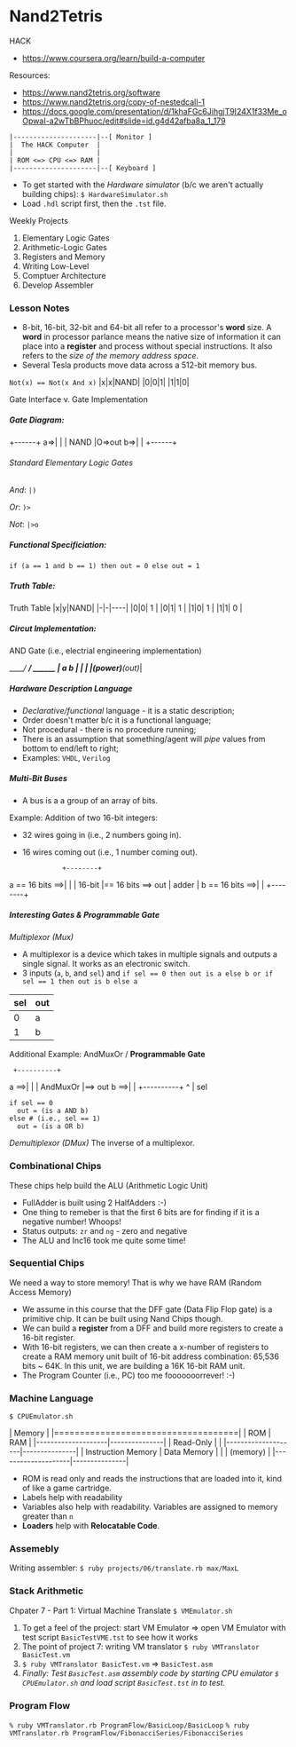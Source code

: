# Nand2Tetris

HACK
* https://www.coursera.org/learn/build-a-computer

Resources:
* https://www.nand2tetris.org/software
* https://www.nand2tetris.org/copy-of-nestedcall-1
* https://docs.google.com/presentation/d/1khaFGc6JihgjT9I24X1f33Me_oOpwaI-a2wTbBPhuoc/edit#slide=id.g4d42afba8a_1_179

```
|---------------------|--[ Monitor ]
|  The HACK Computer  |
|                     |
| ROM <=> CPU <=> RAM |
|---------------------|--[ Keyboard ]
```

* To get started with the *Hardware simulator* (b/c we aren't actually building chips): `$ HardwareSimulator.sh`
* Load `.hdl` script first, then the `.tst` file.

Weekly Projects
1. Elementary Logic Gates
1. Arithmetic-Logic Gates
1. Registers and Memory
1. Writing Low-Level
1. Comptuer Architecture
1. Develop Assembler

### Lesson Notes

* 8-bit, 16-bit, 32-bit and 64-bit all refer to a processor's **word** size. A **word** in processor parlance means the native size of information it can place into a **register** and process without special instructions. It also refers to the _size of the memory address space_.
* Several Tesla products move data across a 512-bit memory bus.

`Not(x) == Not(x And x)`
|x|x|NAND|
|0|0|1|
|1|1|0|

Gate Interface v. Gate Implementation

##### Gate Diagram:

   +------+
a=>|      |
   | NAND |O=>out
b=>|      |
   +------+

###### Standard Elementary Logic Gates
*And*:
`|)`

*Or*:
`)>`

*Not*:
`|>o`

##### Functional Specificiation:

`if (a == 1 and b == 1) then out = 0 else out = 1`

##### Truth Table:

Truth Table
|x|y|NAND|
|-|-|----|
|0|0| 1  |
|0|1| 1  |
|1|0| 1  |
|1|1| 0  |

##### Circut Implementation:

AND Gate (i.e., electrial engineering implementation)

______/ ____/ ______
|      a     b     |
|                  |
|_(power)____(out)_|

##### Hardware Description Language
* *Declarative/functional* language - it is a static description;
* Order doesn't matter b/c it is a functional language;
* Not procedural - there is no procedure running;
* There is an assumption that something/agent will *pipe* values from bottom to end/left to right;
* Examples: `VHDL`, `Verilog`

##### Multi-Bit Buses

* A bus is a a group of an array of bits.

Example: Addition of two 16-bit integers:
* 32 wires going in (i.e., 2 numbers going in).
* 16 wires coming out (i.e., 1 number coming out).

                +--------+
a == 16 bits ==>|        |
                | 16-bit |== 16 bits ==> out
                | adder  |
b == 16 bits ==>|        |
                +--------+
##### Interesting Gates & Programmable Gate

*Multiplexor (Mux)*
- A multiplexor is a device which takes in multiple signals and outputs a single signal. It works as an electronic switch.
- 3 inputs (`a`, `b`, and `sel`) and `if sel == 0 then out is a else b or if sel == 1 then out is b else a`

|sel|out|
|---|---|
| 0 | a |
| 1 | b |


Additional Example: AndMuxOr / **Programmable Gate**


     +----------+
a ==>|          |
     | AndMuxOr |==> out
b ==>|          |
     +----------+
          ^
          |
         sel

```
if sel == 0
  out = (is a AND b)
else # (i.e., sel == 1)
  out = (is a OR b)
```

*Demultiplexor (DMux)* The inverse of a multiplexor.

### Combinational Chips

These chips help build the ALU (Arithmetic Logic Unit)
* FullAdder is built using 2 HalfAdders :-)
* One thing to remeber is that the first 6 bits are for finding if it is a negative number! Whoops!
* Status outputs: `zr` and `ng` - zero and negative
* The ALU  and Inc16 took me quite some time!

### Sequential Chips

We need a way to store memory!  That is why we have RAM (Random Access Memory)
* We assume in this course that the DFF gate (Data Flip Flop gate) is a primitive chip.  It can be built using Nand Chips though.
* We can build a **register** from a DFF and build more registers to create a 16-bit register.
* With 16-bit registers, we can then create a x-number of registers to create a RAM memory unit built of 16-bit address combination: 65,536 bits ~ 64K. In this unit, we are building a 16K 16-bit RAM unit.
* The Program Counter (i.e., PC) too me fooooooorrever! :-)

### Machine Language

`$ CPUEmulator.sh`

|                 Memory             |
|====================================|
|         ROM        |      RAM      |
|--------------------|---------------|
|     Read-Only      |               |
|--------------------|---------------|
| Instruction Memory |  Data Memory  |
|                    |    (memory)   |
|--------------------|---------------|

* ROM is read only and reads the instructions that are loaded into it, kind of like a game cartridge.
* Labels help with readability
* Variables also help with readability.  Variables are assigned to memory greater than `n`
* **Loaders** help with **Relocatable Code**.

### Assemebly

Writing assembler: `$ ruby projects/06/translate.rb max/MaxL`

### Stack Arithmetic

Chpater 7 - Part 1: Virtual Machine Translate `$ VMEmulator.sh`
1. To get a feel of the project: start VM Emulator => open VM Emulator with test script  `BasicTestVME.tst` to see how it works
2. The point of project 7: writing VM translator `$ ruby VMTranslator BasicTest.vm`
3. `$ ruby VMTranslator BasicTest.vm` => `BasicTest.asm`
4. *Finally: Test `BasicTest.asm` assembly code by starting CPU emulator `$ CPUEmulator.sh` and load script `BasicTest.tst` in to test.*

### Program Flow

`% ruby VMTranslator.rb ProgramFlow/BasicLoop/BasicLoop`
`% ruby VMTranslator.rb ProgramFlow/FibonacciSeries/FibonacciSeries`
